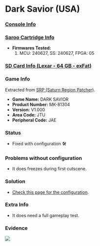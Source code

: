 # Dark Savior (USA)

### [Console Info](../../../../../Info/Consoles/VA13/README.md)

### [Saroo Cartridge Info](../../../../../Info/Cartridges/RetroGameParadiseStore/1.32F/README.md)

- <b>Firmwares Tested:</b>
  1. MCU: 240627, SS: 240627, FPGA: 05

### [SD Card Info (Lexar - 64 GB - exFat)](../../../../../Info/SdCards/Lexar/64GB/exfat/README.md)

### Game Info

Extracted from [SRP (Saturn Region Patcher)](https://segaxtreme.net/resources/saturn-region-patcher.81/download).

- <b>Game Name:</b> DARK SAVIOR
- <b>Product Number:</b> MK-81304
- <b>Version:</b> V1.000
- <b>Area Code:</b> JTU
- <b>Peripheral Code:</b> JAE

### Status

- Fixed with configuration :hammer_and_wrench:

### Problems without configuration

- It does freezes during first cutscene.

### Solution

- [Check this page for the configuration](https://github.com/williamdsw/saroo-configuration-list/blob/master/U/MK-81304/README.md).

### Extra Info

- It does need a full gameplay test.

### Evidence

[![](https://img.youtube.com/vi/8g5zjaBzFo4/0.jpg)](https://www.youtube.com/watch?v=8g5zjaBzFo4)
